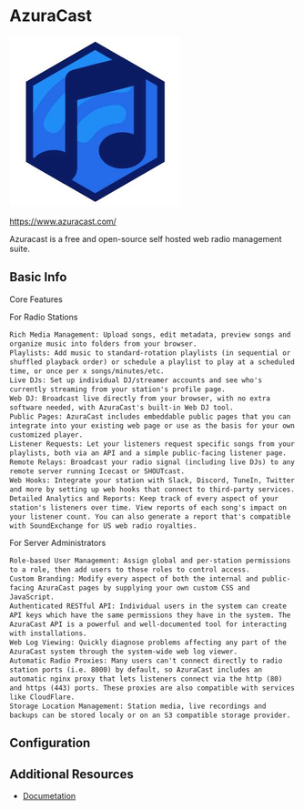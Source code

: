 # AzuraCast

![Service Logo](azuracast.jpg)

https://www.azuracast.com/

Azuracast is a free and open-source self hosted web radio management suite.


## Basic Info

Core Features

For Radio Stations

    Rich Media Management: Upload songs, edit metadata, preview songs and organize music into folders from your browser.
    Playlists: Add music to standard-rotation playlists (in sequential or shuffled playback order) or schedule a playlist to play at a scheduled time, or once per x songs/minutes/etc.
    Live DJs: Set up individual DJ/streamer accounts and see who's currently streaming from your station's profile page.
    Web DJ: Broadcast live directly from your browser, with no extra software needed, with AzuraCast's built-in Web DJ tool.
    Public Pages: AzuraCast includes embeddable public pages that you can integrate into your existing web page or use as the basis for your own customized player.
    Listener Requests: Let your listeners request specific songs from your playlists, both via an API and a simple public-facing listener page.
    Remote Relays: Broadcast your radio signal (including live DJs) to any remote server running Icecast or SHOUTcast.
    Web Hooks: Integrate your station with Slack, Discord, TuneIn, Twitter and more by setting up web hooks that connect to third-party services.
    Detailed Analytics and Reports: Keep track of every aspect of your station's listeners over time. View reports of each song's impact on your listener count. You can also generate a report that's compatible with SoundExchange for US web radio royalties.

For Server Administrators

    Role-based User Management: Assign global and per-station permissions to a role, then add users to those roles to control access.
    Custom Branding: Modify every aspect of both the internal and public-facing AzuraCast pages by supplying your own custom CSS and JavaScript.
    Authenticated RESTful API: Individual users in the system can create API keys which have the same permissions they have in the system. The AzuraCast API is a powerful and well-documented tool for interacting with installations.
    Web Log Viewing: Quickly diagnose problems affecting any part of the AzuraCast system through the system-wide web log viewer.
    Automatic Radio Proxies: Many users can't connect directly to radio station ports (i.e. 8000) by default, so AzuraCast includes an automatic nginx proxy that lets listeners connect via the http (80) and https (443) ports. These proxies are also compatible with services like CloudFlare.
    Storage Location Management: Station media, live recordings and backups can be stored localy or on an S3 compatible storage provider.


## Configuration



## Additional Resources
* [Documetation](https://docs.azuracast.com/en/home)